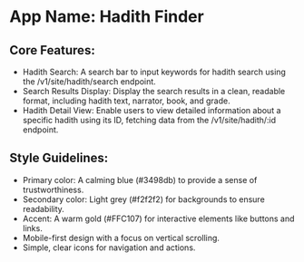 # **App Name**: Hadith Finder

## Core Features:

- Hadith Search: A search bar to input keywords for hadith search using the /v1/site/hadith/search endpoint.
- Search Results Display: Display the search results in a clean, readable format, including hadith text, narrator, book, and grade.
- Hadith Detail View: Enable users to view detailed information about a specific hadith using its ID, fetching data from the /v1/site/hadith/:id endpoint.

## Style Guidelines:

- Primary color: A calming blue (#3498db) to provide a sense of trustworthiness.
- Secondary color: Light grey (#f2f2f2) for backgrounds to ensure readability.
- Accent: A warm gold (#FFC107) for interactive elements like buttons and links.
- Mobile-first design with a focus on vertical scrolling.
- Simple, clear icons for navigation and actions.